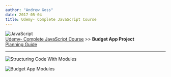 ```yaml
---
author: "Andrew Goss"
date: 2017-05-04
title: Udemy- Complete JavaScript Course
---
```

![JavaScript](/img/post/javascript.png "JavaScript")<br>
<a href="/2017/udemy--complete-javascript-course/">Udemy- Complete JavaScript Course</a> >> <b>Budget App Project</b><br>
<a href="/docs/budget-app-planning-guide.pdf" target="_blank">Planning Guide</a>
<hr>

![Structuring Code With Modules](/img/2017/udemy--complete-javascript-course/modules_structuring.png "Structuring Code With Modules")

![Budget App Modules](/img/2017/udemy--complete-javascript-course/budget_app_modules.png "Budget App Modules")